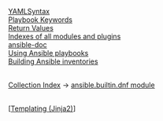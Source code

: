  [YAMLSyntax](https://docs.ansible.com/ansible/latest/reference_appendices/YAMLSyntax.html)
<br/> [Playbook Keywords](https://docs.ansible.com/ansible/latest/reference_appendices/playbooks_keywords.html#task)
<br/> [Return Values](https://docs.ansible.com/ansible/latest/reference_appendices/common_return_values.html)
<br/> [Indexes of all modules and plugins](https://docs.ansible.com/ansible/latest/collections/all_plugins.html)
<br/> [ansible-doc](https://docs.ansible.com/ansible/latest/cli/ansible-doc.html)
<br/> [Using Ansible playbooks](https://docs.ansible.com/ansible/latest/playbook_guide/index.html)
<br/> [Building Ansible inventories](https://docs.ansible.com/ansible/latest/inventory_guide/index.html)

<br/> [Collection Index](https://docs.ansible.com/ansible/latest/collections/) -> [ansible.builtin.dnf module](https://docs.ansible.com/ansible/latest/collections/ansible/builtin/dnf_module.html#ansible-collections-ansible-builtin-dnf-module)

<br/> [[Templating (Jinja2)](https://docs.ansible.com/ansible/latest/playbook_guide/playbooks_templating.html)]



